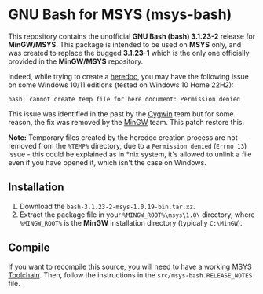 # GNU Bash for MSYS (msys-bash)

This repository contains the unofficial **GNU Bash (bash) 3.1.23-2** release
for **MinGW/MSYS**. This package is intended to be used on **MSYS** only, and
was created to replace the bugged **3.1.23-1** which is the only one
officially provided in the **MinGW/MSYS** repository.

Indeed, while trying to create a [heredoc](https://en.wikipedia.org/wiki/Here_document),
you may have the following issue on some Windows 10/11 editions (tested on
Windows 10 Home 22H2):

```
bash: cannot create temp file for here document: Permission denied
```

This issue was identified in the past by the [Cygwin](https://www.cygwin.com/)
team but for some reason, the fix was removed by the
[MinGW](https://osdn.net/projects/mingw/) team. This patch restore this.

**Note:** Temporary files created by the heredoc creation process are not
removed from the `%TEMP%` directory, due to a `Permission denied` (`Errno 13`)
issue - this could be explained as in *nix system, it's allowed to unlink a file
even if you have opened it, which isn't the case on Windows.

## Installation

1. Download the `bash-3.1.23-2-msys-1.0.19-bin.tar.xz`.
2. Extract the package file in your `%MINGW_ROOT%\msys\1.0\` directory, where
   `%MINGW_ROOT%` is the **MinGW** installation directory (typically `C:\MinGW`).

## Compile

If you want to recompile this source, you will need to have a working 
[MSYS Toolchain](https://web.archive.org/web/20160317203900/http://mingw.org/wiki/HOWTO_Create_an_MSYS_Build_Environment).
Then, follow the instructions in the `src/msys-bash.RELEASE_NOTES` file.
